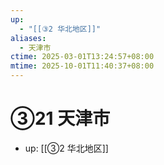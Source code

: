 ```yaml
---
up:
  - "[[③2 华北地区]]"
aliases:
  - 天津市
ctime: 2025-03-01T13:24:57+08:00
mtime: 2025-10-01T11:40:37+08:00
---
```


# ③21 天津市

- up: [[③2 华北地区]]

